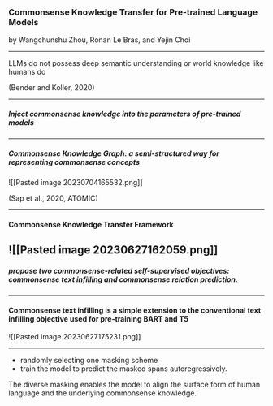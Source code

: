 
### Commonsense Knowledge Transfer for Pre-trained Language Models


by Wangchunshu Zhou, Ronan Le Bras, and Yejin Choi
<!-- element style="font-size: 24px"-->

---

LLMs do not possess deep semantic understanding or world knowledge like humans do

(Bender and Koller, 2020)
<!-- element style="font-size: 24px"-->

---
##### Inject commonsense knowledge into the parameters of pre-trained models



---
##### Commonsense Knowledge Graph: a semi-structured way for representing commonsense concepts

![[Pasted image 20230704165532.png]]

(Sap et al., 2020, ATOMIC)
<!-- element style="font-size: 24px"-->

---
#### Commonsense Knowledge Transfer Framework 

![[Pasted image 20230627162059.png]]
---
##### propose two commonsense-related self-supervised objectives: *commonsense text infilling and commonsense relation prediction.* 
---
#### **Commonsense text infilling** is a simple extension to the conventional text infilling objective used for pre-training BART and T5

![[Pasted image 20230627175231.png]]

---
- randomly selecting one masking scheme  
- train the model to predict the masked spans autoregressively. 

The diverse masking enables the model to align the surface form of human language and the underlying commonsense knowledge. 